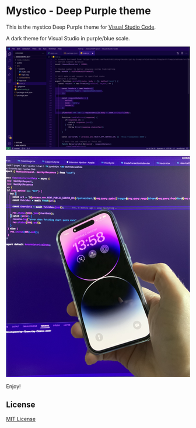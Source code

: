 # Mystico - Deep Purple theme

This is the mystico Deep Purple theme for [Visual Studio Code](http://code.visualstudio.com).

A dark theme for Visual Studio in purple/blue scale.

![Screenshot](https://raw.githubusercontent.com/chibanti/mystico-deep-purple-vscode-theme/master/images/screenshots/screenshot-1.png)

![Screenshot](https://raw.githubusercontent.com/chibanti/mystico-deep-purple-vscode-theme/master/images/screenshots/screenshot-2.png)

Enjoy!

## License

[MIT License](./LICENSE)
